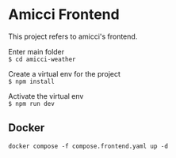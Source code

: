 # Amicci Frontend

This project refers to amicci's frontend.

Enter main folder<br>
`$ cd amicci-weather` <br>

Create a virtual env for the project <br>
`$ npm install` <br>

Activate the virtual env <br>
`$ npm run dev` <br>

## Docker 

`docker compose -f compose.frontend.yaml up -d`<br>